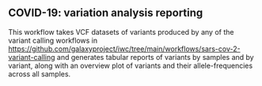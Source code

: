 COVID-19: variation analysis reporting
--------------------------------------

This workflow takes VCF datasets of variants produced by any of the variant
calling workflows in
https://github.com/galaxyproject/iwc/tree/main/workflows/sars-cov-2-variant-calling
and generates tabular reports of variants by samples and by variant, along with
an overview plot of variants and their allele-frequencies across all samples.

